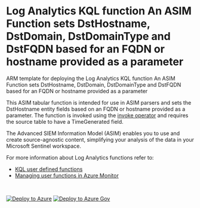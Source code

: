 # Log Analytics KQL function An ASIM Function sets DstHostname, DstDomain, DstDomainType and DstFQDN based for an FQDN or hostname provided as a parameter

ARM template for deploying the Log Analytics KQL function An ASIM Function sets DstHostname, DstDomain, DstDomainType and DstFQDN based for an FQDN or hostname provided as a parameter

This ASIM tabular function is intended for use in ASIM parsers and sets the DstHostname entity fields based on an FQDN or hostname provided as a parameter. The function is invoked using the [invoke operator](https://docs.microsoft.com/azure/data-explorer/kusto/query/invokeoperator) and requires the source table to have a TimeGenerated field. 


The Advanced SIEM Information Model (ASIM) enables you to use and create source-agnostic content, simplifying your analysis of the data in your Microsoft Sentinel workspace.

For more information about Log Analytics functions refer to:

- [KQL user defined functions](https://docs.microsoft.com/azure/data-explorer/kusto/query/functions/user-defined-functions)
- [Managing user functions in Azure Monitor](https://docs.microsoft.com/azure/azure-monitor/logs/functions)

<br/>

[![Deploy to Azure](https://aka.ms/deploytoazurebutton)](https://portal.azure.com/#create/Microsoft.Template/https%3A%2F%2Faka.ms%2FASimFunctionLibrary%2FASIM_ResolveDstFQDN%2FASIM_ResolveDstFQDN.json) [![Deploy to Azure Gov](https://aka.ms/deploytoazuregovbutton)](https://portal.azure.us/#create/Microsoft.Template/uri/https%3A%2F%2Faka.ms%2FASimFunctionLibrary%2FASIM_ResolveDstFQDN%2FASIM_ResolveDstFQDN.json)
